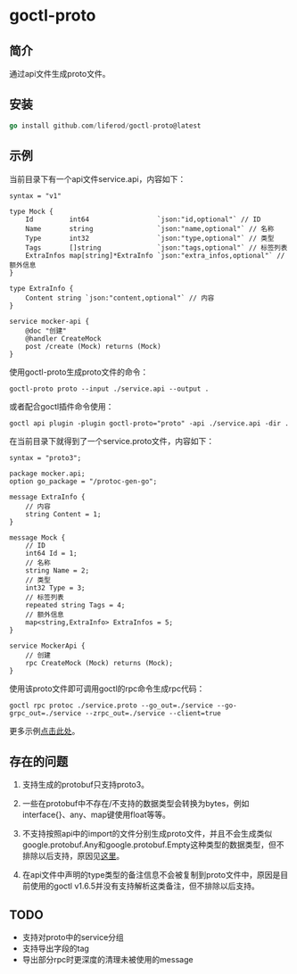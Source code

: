 # goctl-proto

## 简介

通过api文件生成proto文件。

## 安装

```go
go install github.com/liferod/goctl-proto@latest
```

## 示例

当前目录下有一个api文件service.api，内容如下：

```
syntax = "v1"

type Mock {
	Id         int64                 `json:"id,optional"` // ID
	Name       string                `json:"name,optional"` // 名称
	Type       int32                 `json:"type,optional"` // 类型
	Tags       []string              `json:"tags,optional"` // 标签列表
	ExtraInfos map[string]*ExtraInfo `json:"extra_infos,optional"` // 额外信息
}

type ExtraInfo {
	Content string `json:"content,optional"` // 内容
}

service mocker-api {
	@doc "创建"
	@handler CreateMock
	post /create (Mock) returns (Mock)
}
```

使用goctl-proto生成proto文件的命令：

```
goctl-proto proto --input ./service.api --output .
```

或者配合goctl插件命令使用：

```
goctl api plugin -plugin goctl-proto="proto" -api ./service.api -dir .
```

在当前目录下就得到了一个service.proto文件，内容如下：

```
syntax = "proto3";

package mocker.api;
option go_package = "/protoc-gen-go";

message ExtraInfo {
    // 内容
    string Content = 1;
}

message Mock {
    // ID
    int64 Id = 1;
    // 名称
    string Name = 2;
    // 类型
    int32 Type = 3;
    // 标签列表
    repeated string Tags = 4;
    // 额外信息
    map<string,ExtraInfo> ExtraInfos = 5;
}

service MockerApi {
    // 创建
    rpc CreateMock (Mock) returns (Mock);
}
```

使用该proto文件即可调用goctl的rpc命令生成rpc代码：

```
goctl rpc protoc ./service.proto --go_out=./service --go-grpc_out=./service --zrpc_out=./service --client=true
```

更多示例[点击此处](https://github.com/liferod/goctl-proto/tree/main/example)。

## 存在的问题

1. 支持生成的protobuf只支持proto3。

2. 一些在protobuf中不存在/不支持的数据类型会转换为bytes，例如interface{}、any、map键使用float等等。

3. 不支持按照api中的import的文件分别生成proto文件，并且不会生成类似google.protobuf.Any和google.protobuf.Empty这种类型的数据类型，但不排除以后支持，原因见[这里](https://go-zero.dev/docs/tutorials/proto/faq#2-%E4%B8%BA%E4%BB%80%E4%B9%88%E4%BD%BF%E7%94%A8-goctl-%E7%94%9F%E6%88%90-grpc-%E4%BB%A3%E7%A0%81%E6%97%B6-proto-%E4%B8%8D%E6%94%AF%E6%8C%81%E4%BD%BF%E7%94%A8%E5%8C%85%E5%A4%96-proto-%E5%92%8C-service)。

4. 在api文件中声明的type类型的备注信息不会被复制到proto文件中，原因是目前使用的goctl v1.6.5并没有支持解析这类备注，但不排除以后支持。

## TODO

- 支持对proto中的service分组
- 支持导出字段的tag
- 导出部分rpc时更深度的清理未被使用的message
